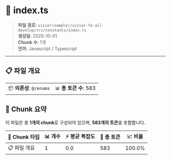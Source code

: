 # 📄 index.ts

> **파일 경로**: `vizier(sample)/vizier-fe-all-develop/src/constants/index.ts`  
> **생성일**: 2025-10-01  
> **Chunk 수**: 1개  
> **언어**: Javascript / Typescript
---


## 📋 파일 개요

| | |
|--|--|
| 📦 **의존성**: `@/enums` | 📊 **총 토큰 수**: 583 |






## 🧩 Chunk 요약

이 파일은 총 **1개의 chunk**로 구성되어 있으며, **583개의 토큰**을 포함합니다.

| 🧩 Chunk 타입 | 📊 개수 | ⚡ 평균 복잡도 | 📝 총 토큰 | 📈 비율 |
|---------------|--------|-------------|----------|--------|
| 📋 파일 개요 | 1 | 0.0 | 583 | 100.0% |

